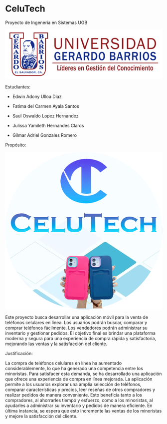 # CeluTech
Proyecto de Ingeneria en Sistemas UGB

<p align="center">
  <img src="https://github.com/AdonyUlloa/CeluTech/blob/Master/logo%20ugb.png" alt="UGB"/>
</p>

Estudiantes:

- Edwin Adony Ulloa Diaz

- Fatima del Carmen Ayala Santos

- Saul Oswaldo Lopez Hernandez

- Julissa Yamileth Hernandes Claros

- Gilmar Adriel Gonzales Romero

Propósito:
<p align="center">
  <img src="https://github.com/AdonyUlloa/CeluTech/blob/Master/LOGO.jpg" alt="CeluTech"/>
</p>
Este proyecto busca desarrollar una aplicación móvil para la venta de teléfonos celulares en línea. Los usuarios podrán buscar, comparar y comprar teléfonos fácilmente. Los vendedores podrán administrar su inventario y gestionar pedidos. El objetivo final es brindar una plataforma moderna y segura para una experiencia de compra rápida y satisfactoria, mejorando las ventas y la satisfacción del cliente.


Justificación:

La compra de teléfonos celulares en línea ha aumentado considerablemente, lo que ha generado una competencia entre los minoristas. Para satisfacer esta demanda, se ha desarrollado una aplicación que ofrece una experiencia de compra en línea mejorada. La aplicación permite a los usuarios explorar una amplia selección de teléfonos, comparar características y precios, leer reseñas de otros compradores y realizar pedidos de manera conveniente. Esto beneficia tanto a los compradores, al ahorrarles tiempo y esfuerzo, como a los minoristas, al ayudarles a administrar su inventario y pedidos de manera eficiente. En última instancia, se espera que esto incremente las ventas de los minoristas y mejore la satisfacción del cliente.
